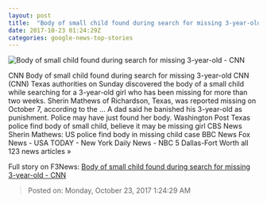 ```yaml
---
layout: post
title:  "Body of small child found during search for missing 3-year-old - CNN"
date: 2017-10-23 01:24:29Z
categories: google-news-top-stories
---
```


![Body of small child found during search for missing 3-year-old - CNN](http://cdn.cnn.com/cnnnext/dam/assets/171022153014-texas-missing-child-found-super-tease.jpg)

CNN Body of small child found during search for missing 3-year-old CNN (CNN) Texas authorities on Sunday discovered the body of a small child while searching for a 3-year-old girl who has been missing for more than two weeks. Sherin Mathews of Richardson, Texas, was reported missing on October 7, according to the ... A dad said he banished his 3-year-old as punishment. Police may have just found her body. Washington Post Texas police find body of small child, believe it may be missing girl CBS News Sherin Mathews: US police find body in missing child case BBC News Fox News - USA TODAY - New York Daily News - NBC 5 Dallas-Fort Worth all 123 news articles »


Full story on F3News: [Body of small child found during search for missing 3-year-old - CNN](http://www.f3nws.com/n/2qEpdH)

> Posted on: Monday, October 23, 2017 1:24:29 AM
